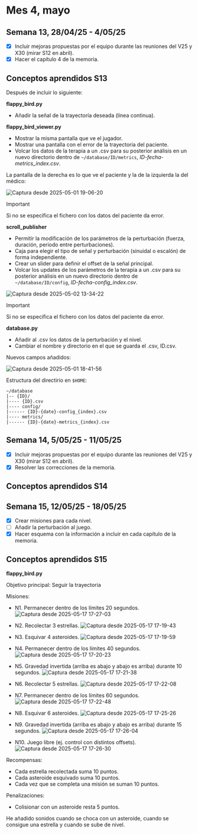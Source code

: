 # Mes 4, mayo

## Semana 13, 28/04/25 - 4/05/25

- [x] Incluir mejoras propuestas por el equipo durante las reuniones del V25 y X30 (mirar S12 en abril).
- [x] Hacer el capítulo 4 de la memoria.

## Conceptos aprendidos S13

Después de incluir lo siguiente:

**flappy_bird.py**
- Añadir la señal de la trayectoría deseada (línea continua).

**flappy_bird_viewer.py**
- Mostrar la misma pantalla que ve el jugador.
- Mostrar una pantalla con el error de la trayectoria del paciente.
- Volcar los datos de la terapia a un .csv para su posterior análisis en un nuevo directorio dentro de `~/database/ID/metrics`, *ID-fecha-metrics_index.csv*.

La pantalla de la derecha es lo que ve el paciente y la de la izquierda la del médico:

![Captura desde 2025-05-01 19-06-20](https://github.com/user-attachments/assets/d107398b-cacf-4f1a-912a-f8391263e598)


> [!IMPORTANT]
> Si no se especifica el fichero con los datos del paciente da error.

**scroll_publisher**
- Permitir la modificación de los parámetros de la perturbación (fuerza, duración, periodo entre perturbaciones).
- Caja para elegir el tipo de señal y perturbación (sinuidal o escalón) de forma independiente.
- Crear un slider para definir el offset de la señal principal.
- Volcar los updates de los parámetros de la terapia a un .csv para su posterior análisis en un nuevo directorio dentro de `~/database/ID/config`, *ID-fecha-config_index.csv*.

![Captura desde 2025-05-02 13-34-22](https://github.com/user-attachments/assets/ba85b81c-984d-42fc-9a08-5b8937fde873)


> [!IMPORTANT]
> Si no se especifica el fichero con los datos del paciente da error.

**database.py**
- Añadir al .csv los datos de la perturbación y el nivel.
- Cambiar el nombre y directorio en el que se guarda el .csv, ID.csv.

Nuevos campos añadidos:

![Captura desde 2025-05-01 18-41-56](https://github.com/user-attachments/assets/be9a6298-6f76-4997-ba7e-7aef582e7f2e)


Estructura del directirio en `$HOME`:
```
~/database
|-- {ID}/
|---- {ID}.csv
|---- config/
|------ {ID}-{date}-config_{index}.csv
|---- metrics/
|------ {ID}-{date}-metrics_{index}.csv
```

## Semana 14, 5/05/25 - 11/05/25

- [x] Incluir mejoras propuestas por el equipo durante las reuniones del V25 y X30 (mirar S12 en abril).
- [x] Resolver las correcciones de la memoria.

## Conceptos aprendidos S14



## Semana 15, 12/05/25 - 18/05/25

- [x] Crear misiones para cada nivel.
- [ ] Añadir la perturbación al juego.
- [x] Hacer esquema con la información a incluir en cada capítulo de la memoria.

## Conceptos aprendidos S15

**flappy_bird.py**

Objetivo principal: Seguir la trayectoria

Misiones:
* N1. Permanecer dentro de los límites 20 segundos.
![Captura desde 2025-05-17 17-27-03](https://github.com/user-attachments/assets/8b2fdcd1-884e-4fca-9f7a-fb00e02dfffd)

* N2. Recolectar 3 estrellas.
![Captura desde 2025-05-17 17-19-43](https://github.com/user-attachments/assets/c003d421-82d6-44e4-a67e-c301ad64ea35)

* N3. Esquivar 4 asteroides.
![Captura desde 2025-05-17 17-19-59](https://github.com/user-attachments/assets/bcb02742-6a2d-4de0-9dc2-e56dfb90a577)

* N4. Permanecer dentro de los límites 40 segundos.
![Captura desde 2025-05-17 17-20-23](https://github.com/user-attachments/assets/d8a79eda-2476-46c0-9af8-d8e04bada8e9)

* N5. Gravedad invertida (arriba es abajo y abajo es arriba) durante 10 segundos.
![Captura desde 2025-05-17 17-21-38](https://github.com/user-attachments/assets/4968f536-7ad3-4eb3-ba7a-faad2176f7ff)

* N6. Recolectar 5 estrellas.
![Captura desde 2025-05-17 17-22-08](https://github.com/user-attachments/assets/4c6f09e9-25c4-4795-89aa-38756220c8b0)

* N7. Permanecer dentro de los límites 60 segundos.
![Captura desde 2025-05-17 17-22-48](https://github.com/user-attachments/assets/8d7be9a4-3a24-4e5c-afa5-24d8c2305fa7)

* N8. Esquivar 6 asteroides.
![Captura desde 2025-05-17 17-25-26](https://github.com/user-attachments/assets/04ea349f-2a8d-4b47-a42c-0149bdd62d48)

* N9. Gravedad invertida (arriba es abajo y abajo es arriba) durante 15 segundos.
![Captura desde 2025-05-17 17-26-04](https://github.com/user-attachments/assets/c2756784-182e-4adc-b46b-40c7ebb01aa4)

* N10. Juego libre (ej. control con distintos offsets).
![Captura desde 2025-05-17 17-26-30](https://github.com/user-attachments/assets/f0a58955-e31f-4c1d-be13-6a1cc2718b32)


Recompensas:
* Cada estrella recolectada suma 10 puntos.
* Cada asteroide esquivado suma 10 puntos.
* Cada vez que se completa una misión se suman 10 puntos.

Penalizaciones:
* Colisionar con un asteroide resta 5 puntos.

He añadido sonidos cuando se choca con un asteroide, cuando se consigue una estrella y cuando se sube de nivel.

